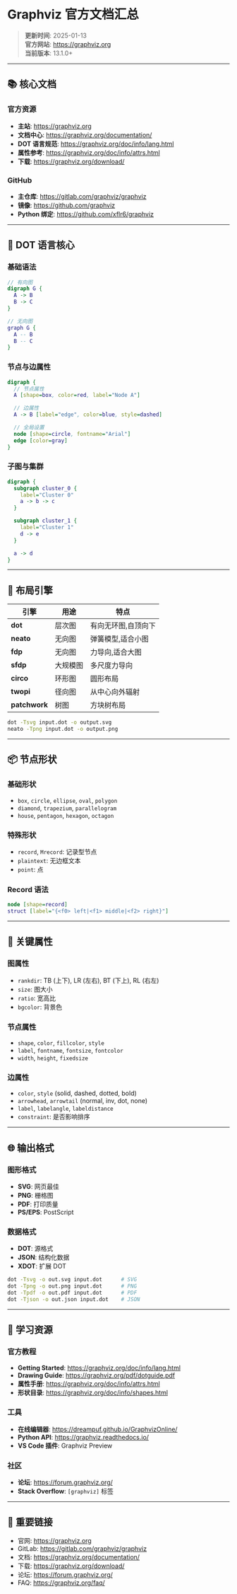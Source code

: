 # Graphviz 官方文档汇总

> **更新时间**: 2025-01-13  
> **官方网站**: https://graphviz.org  
> **当前版本**: 13.1.0+

---

## 📚 核心文档

### 官方资源

- **主站**: https://graphviz.org
- **文档中心**: https://graphviz.org/documentation/
- **DOT 语言规范**: https://graphviz.org/doc/info/lang.html
- **属性参考**: https://graphviz.org/doc/info/attrs.html
- **下载**: https://graphviz.org/download/

### GitHub

- **主仓库**: https://gitlab.com/graphviz/graphviz
- **镜像**: https://github.com/graphviz
- **Python 绑定**: https://github.com/xflr6/graphviz

---

## 🎯 DOT 语言核心

### 基础语法

```dot
// 有向图
digraph G {
  A -> B
  B -> C
}

// 无向图
graph G {
  A -- B
  B -- C
}
```

### 节点与边属性

```dot
digraph {
  // 节点属性
  A [shape=box, color=red, label="Node A"]

  // 边属性
  A -> B [label="edge", color=blue, style=dashed]

  // 全局设置
  node [shape=circle, fontname="Arial"]
  edge [color=gray]
}
```

### 子图与集群

```dot
digraph {
  subgraph cluster_0 {
    label="Cluster 0"
    a -> b -> c
  }

  subgraph cluster_1 {
    label="Cluster 1"
    d -> e
  }

  a -> d
}
```

---

## 🎨 布局引擎

| 引擎          | 用途     | 特点                |
| ------------- | -------- | ------------------- |
| **dot**       | 层次图   | 有向无环图,自顶向下 |
| **neato**     | 无向图   | 弹簧模型,适合小图   |
| **fdp**       | 无向图   | 力导向,适合大图     |
| **sfdp**      | 大规模图 | 多尺度力导向        |
| **circo**     | 环形图   | 圆形布局            |
| **twopi**     | 径向图   | 从中心向外辐射      |
| **patchwork** | 树图     | 方块树布局          |

```bash
dot -Tsvg input.dot -o output.svg
neato -Tpng input.dot -o output.png
```

---

## 📦 节点形状

### 基础形状

- `box`, `circle`, `ellipse`, `oval`, `polygon`
- `diamond`, `trapezium`, `parallelogram`
- `house`, `pentagon`, `hexagon`, `octagon`

### 特殊形状

- `record`, `Mrecord`: 记录型节点
- `plaintext`: 无边框文本
- `point`: 点

### Record 语法

```dot
node [shape=record]
struct [label="{<f0> left|<f1> middle|<f2> right}"]
```

---

## 🔧 关键属性

### 图属性

- `rankdir`: TB (上下), LR (左右), BT (下上), RL (右左)
- `size`: 图大小
- `ratio`: 宽高比
- `bgcolor`: 背景色

### 节点属性

- `shape`, `color`, `fillcolor`, `style`
- `label`, `fontname`, `fontsize`, `fontcolor`
- `width`, `height`, `fixedsize`

### 边属性

- `color`, `style` (solid, dashed, dotted, bold)
- `arrowhead`, `arrowtail` (normal, inv, dot, none)
- `label`, `labelangle`, `labeldistance`
- `constraint`: 是否影响排序

---

## 🌐 输出格式

### 图形格式

- **SVG**: 网页最佳
- **PNG**: 栅格图
- **PDF**: 打印质量
- **PS/EPS**: PostScript

### 数据格式

- **DOT**: 源格式
- **JSON**: 结构化数据
- **XDOT**: 扩展 DOT

```bash
dot -Tsvg -o out.svg input.dot      # SVG
dot -Tpng -o out.png input.dot      # PNG
dot -Tpdf -o out.pdf input.dot      # PDF
dot -Tjson -o out.json input.dot    # JSON
```

---

## 📖 学习资源

### 官方教程

- **Getting Started**: https://graphviz.org/doc/info/lang.html
- **Drawing Guide**: https://graphviz.org/pdf/dotguide.pdf
- **属性手册**: https://graphviz.org/doc/info/attrs.html
- **形状目录**: https://graphviz.org/doc/info/shapes.html

### 工具

- **在线编辑器**: https://dreampuf.github.io/GraphvizOnline/
- **Python API**: https://graphviz.readthedocs.io/
- **VS Code 插件**: Graphviz Preview

### 社区

- **论坛**: https://forum.graphviz.org/
- **Stack Overflow**: `[graphviz]` 标签

---

## 🔗 重要链接

- 官网: https://graphviz.org
- GitLab: https://gitlab.com/graphviz/graphviz
- 文档: https://graphviz.org/documentation/
- 下载: https://graphviz.org/download/
- 论坛: https://forum.graphviz.org/
- FAQ: https://graphviz.org/faq/
